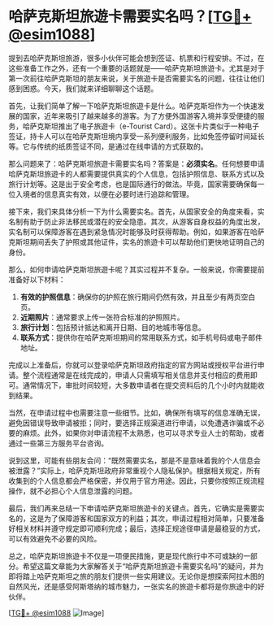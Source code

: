 # 哈萨克斯坦旅遊卡需要实名吗？[[TG💪+ @esim1088](https://t.me/s/esim1088)]

提到去哈萨克斯坦旅游，很多小伙伴可能会想到签证、机票和行程安排。不过，在这些准备工作之外，还有一个重要的话题就是——哈萨克斯坦旅遊卡。尤其是对于第一次前往哈萨克斯坦的朋友来说，关于旅遊卡是否需要实名的问题，往往让他们感到困惑。今天，我们就来详细聊聊这个话题。

首先，让我们简单了解一下哈萨克斯坦旅遊卡是什么。哈萨克斯坦作为一个快速发展的国家，近年来吸引了越来越多的游客。为了方便外国游客入境并享受便捷的服务，哈萨克斯坦推出了电子旅遊卡（e-Tourist Card）。这张卡片类似于一种电子签证，持卡人可以在哈萨克斯坦境内享受一系列便利服务，比如免签停留时间延长等。它与传统的纸质签证不同，是通过在线申请的方式获取的。

那么问题来了：哈萨克斯坦旅遊卡需要实名吗？答案是：**必须实名**。任何想要申请哈萨克斯坦旅遊卡的人都需要提供真实的个人信息，包括护照信息、联系方式以及旅行计划等。这是出于安全考虑，也是国际通行的做法。毕竟，国家需要确保每一位入境者的信息真实有效，以便在必要时进行追踪和管理。

接下来，我们来具体分析一下为什么需要实名。首先，从国家安全的角度来看，实名制有助于防止非法移民或潜在的安全隐患。其次，从游客自身权益的角度出发，实名制可以保障游客在遇到紧急情况时能够及时获得帮助。例如，如果游客在哈萨克斯坦期间丢失了护照或其他证件，实名的旅遊卡可以帮助他们更快地证明自己的身份。

那么，如何申请哈萨克斯坦旅遊卡呢？其实过程并不复杂。一般来说，你需要提前准备好以下材料：

1. **有效的护照信息**：确保你的护照在旅行期间仍然有效，并且至少有两页空白页。
2. **近期照片**：通常要求上传一张符合标准的护照照片。
3. **旅行计划**：包括预计抵达和离开日期、目的地城市等信息。
4. **联系方式**：提供你在哈萨克斯坦期间的常用联系方式，如手机号码或电子邮件地址。

完成以上准备后，你就可以登录哈萨克斯坦政府指定的官方网站或授权平台进行申请。整个流程通常是在线完成的，申请人只需填写相关信息并支付相应的费用即可。通常情况下，审批时间较短，大多数申请者在提交资料后的几个小时内就能收到结果。

当然，在申请过程中也需要注意一些细节。比如，确保所有填写的信息准确无误，避免因错误导致申请被拒；同时，要选择正规渠道进行申请，以免遭遇诈骗或不必要的麻烦。此外，如果你对申请流程不太熟悉，也可以寻求专业人士的帮助，或者通过一些第三方服务平台咨询。

说到这里，可能有些朋友会问：“既然需要实名，那是不是意味着我的个人信息会被泄露？”实际上，哈萨克斯坦政府非常重视个人隐私保护。根据相关规定，所有收集到的个人信息都会严格保密，并仅用于官方用途。因此，只要你按照正规流程操作，就不必担心个人信息泄露的问题。

最后，我们再来总结一下申请哈萨克斯坦旅遊卡的关键点。首先，它确实是需要实名的，这是为了保障游客和国家双方的利益；其次，申请过程相对简单，只要准备好相关材料并遵守规定即可顺利完成；最后，选择正规途径申请是最稳妥的方式，可以有效避免不必要的风险。

总之，哈萨克斯坦旅遊卡不仅是一项便民措施，更是现代旅行中不可或缺的一部分。希望这篇文章能为大家解答关于“哈萨克斯坦旅遊卡需要实名吗”的疑问，并为即将踏上哈萨克斯坦之旅的朋友们提供一些实用建议。无论你是想探索阿拉木图的自然风光，还是感受阿斯塔纳的城市魅力，一张实名的旅遊卡都将是你旅途中的好伙伴。

[[TG💪+ @esim1088](https://t.me/s/esim1088) ![Image](https://i.postimg.cc/4NQfJmqS/Snipaste-2025-05-13-00-14-12.png)]